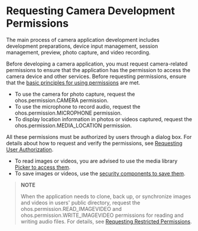 # Requesting Camera Development Permissions

The main process of camera application development includes development preparations, device input management, session management, preview, photo capture, and video recording.

Before developing a camera application, you must request camera-related permissions to ensure that the application has the permission to access the camera device and other services. Before requesting permissions, ensure that the [basic principles for using permissions](../../security/AccessToken/app-permission-mgmt-overview.md#basic-principles-for-using-permissions) are met.

- To use the camera for photo capture, request the ohos.permission.CAMERA permission.
- To use the microphone to record audio, request the ohos.permission.MICROPHONE permission.
- To display location information in photos or videos captured, request the ohos.permission.MEDIA_LOCATION permission.

All these permissions must be authorized by users through a dialog box. For details about how to request and verify the permissions, see [Requesting User Authorization](../../security/AccessToken/request-user-authorization.md).

- To read images or videos, you are advised to use the media library [Picker to access them](../medialibrary/photoAccessHelper-photoviewpicker.md).
- To save images or videos, use the [security components to save them](../medialibrary/photoAccessHelper-savebutton.md).
  
> **NOTE**
> 
> When the application needs to clone, back up, or synchronize images and videos in users' public directory, request the ohos.permission.READ_IMAGEVIDEO and ohos.permission.WRITE_IMAGEVIDEO permissions for reading and writing audio files. For details, see <!--RP1-->[Requesting Restricted Permissions](../../security/AccessToken/declare-permissions-in-acl.md)<!--RP1End-->.
